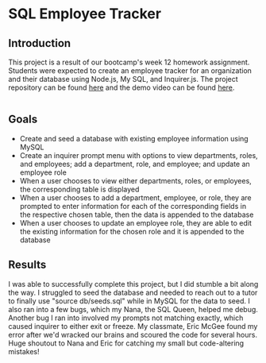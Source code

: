 # SQL Employee Tracker

## Introduction
This project is a result of our bootcamp's week 12 homework assignment. Students were expected to create an employee tracker for an organization and their database using Node.js, My SQL, and Inquirer.js. The project repository can be found [here](https://github.com/graycodesnu/SQL-employee-tracker) and the demo video can be found [here]().

![]()

## Goals 

+ Create and seed a database with existing employee information using MySQL
+ Create an inquirer prompt menu with options to view departments, roles, and employees; add a department, role, and employee; and update an employee role
+ When a user chooses to view either departments, roles, or employees, the corresponding table is displayed 
+ When a user chooses to add a department, employee, or role, they are prompted to enter information for each of the corresponding fields in the respective chosen table, then the data is appended to the database
+ When a user chooses to update an employee role, they are able to edit the existing information for the chosen role and it is appended to the database

## Results 
I was able to successfully complete this project, but I did stumble a bit along the way. I struggled to seed the database and needed to reach out to a tutor to finally use "source db/seeds.sql" while in MySQL for the data to seed. I also ran into a few bugs, which my Nana, the SQL Queen, helped me debug. Another bug I ran into involved my prompts not matching exactly, which caused inquirer to either exit or freeze. My classmate, Eric McGee found my error after we'd wracked our brains and scoured the code for several hours. Huge shoutout to Nana and Eric for catching my small but code-altering mistakes! 